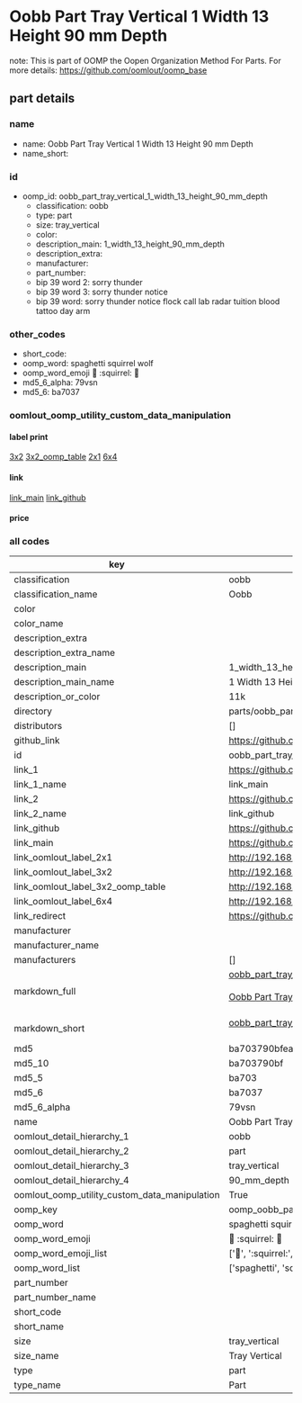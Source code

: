 # Oobb Part Tray Vertical 1 Width 13 Height 90 mm Depth  

note: This is part of OOMP the Oopen Organization Method For Parts. For more details: https://github.com/oomlout/oomp_base

##  part details
  







### name
* name: Oobb Part Tray Vertical 1 Width 13 Height 90 mm Depth
* name_short: 
### id
* oomp_id: oobb_part_tray_vertical_1_width_13_height_90_mm_depth
  * classification: oobb
  * type: part
  * size: tray_vertical
  * color: 
  * description_main: 1_width_13_height_90_mm_depth
  * description_extra: 
  * manufacturer: 
  * part_number: 
  * bip 39 word 2: sorry thunder
  * bip 39 word 3: sorry thunder notice
  * bip 39 word: sorry thunder notice flock call lab radar tuition blood tattoo day arm

### other_codes
* short_code: 
* oomp_word: spaghetti squirrel wolf
* oomp_word_emoji :spaghetti: :squirrel: :wolf:
* md5_6_alpha: 79vsn
* md5_6: ba7037






### oomlout_oomp_utility_custom_data_manipulation
#### label print
[3x2](http://192.168.1.245:1112/?label=oomp%2079vsn)
[3x2_oomp_table](http://192.168.1.108:1112/?label=oomp%2079vsn)
[2x1](http://192.168.1.242:1112/?label=oomp%2079vsn)
[6x4](http://192.168.1.55:1112/?label=oomp%2079vsn)    

#### link

[link_main](https://github.com/oomlout/oomlout_oomp_version_1_messy/tree/main/parts/oobb_part_tray_vertical_1_width_13_height_90_mm_depth) [link_github](https://github.com/oomlout/oomlout_oomp_version_1_messy/tree/main/parts/oobb_part_tray_vertical_1_width_13_height_90_mm_depth)                             

#### price







### all codes 
| key | value |  
| --- | --- |  
| classification | oobb |  
| classification_name | Oobb |  
| color |  |  
| color_name |  |  
| description_extra |  |  
| description_extra_name |  |  
| description_main | 1_width_13_height_90_mm_depth |  
| description_main_name | 1 Width 13 Height 90 mm Depth |  
| description_or_color | 11k |  
| directory | parts/oobb_part_tray_vertical_1_width_13_height_90_mm_depth |  
| distributors | [] |  
| github_link | https://github.com/oomlout/oomlout_oomp_part_src/tree/main/parts/oobb_part_tray_vertical_1_width_13_height_90_mm_depth |  
| id | oobb_part_tray_vertical_1_width_13_height_90_mm_depth |  
| link_1 | https://github.com/oomlout/oomlout_oomp_version_1_messy/tree/main/parts/oobb_part_tray_vertical_1_width_13_height_90_mm_depth |  
| link_1_name | link_main |  
| link_2 | https://github.com/oomlout/oomlout_oomp_version_1_messy/tree/main/parts/oobb_part_tray_vertical_1_width_13_height_90_mm_depth |  
| link_2_name | link_github |  
| link_github | https://github.com/oomlout/oomlout_oomp_version_1_messy/tree/main/parts/oobb_part_tray_vertical_1_width_13_height_90_mm_depth |  
| link_main | https://github.com/oomlout/oomlout_oomp_version_1_messy/tree/main/parts/oobb_part_tray_vertical_1_width_13_height_90_mm_depth |  
| link_oomlout_label_2x1 | http://192.168.1.242:1112/?label=oomp%2079vsn |  
| link_oomlout_label_3x2 | http://192.168.1.245:1112/?label=oomp%2079vsn |  
| link_oomlout_label_3x2_oomp_table | http://192.168.1.108:1112/?label=oomp%2079vsn |  
| link_oomlout_label_6x4 | http://192.168.1.55:1112/?label=oomp%2079vsn |  
| link_redirect | https://github.com/oomlout/oomlout_oomp_version_1_messy/tree/main/parts/oobb_part_tray_vertical_1_width_13_height_90_mm_depth |  
| manufacturer |  |  
| manufacturer_name |  |  
| manufacturers | [] |  
| markdown_full | [oobb_part_tray_vertical_1_width_13_height_90_mm_depth](none)<br>[](none)<br>[Oobb Part Tray Vertical 1 Width 13 Height 90 Mm Depth](none)<br><br> |  
| markdown_short | [oobb_part_tray_vertical_1_width_13_height_90_mm_depth](none)<br><br> |  
| md5 | ba703790bfea3615f01035952df8667b |  
| md5_10 | ba703790bf |  
| md5_5 | ba703 |  
| md5_6 | ba7037 |  
| md5_6_alpha | 79vsn |  
| name | Oobb Part Tray Vertical 1 Width 13 Height 90 mm Depth |  
| oomlout_detail_hierarchy_1 | oobb |  
| oomlout_detail_hierarchy_2 | part |  
| oomlout_detail_hierarchy_3 | tray_vertical |  
| oomlout_detail_hierarchy_4 | 90_mm_depth |  
| oomlout_oomp_utility_custom_data_manipulation | True |  
| oomp_key | oomp_oobb_part_tray_vertical_1_width_13_height_90_mm_depth |  
| oomp_word | spaghetti squirrel wolf |  
| oomp_word_emoji | :spaghetti: :squirrel: :wolf: |  
| oomp_word_emoji_list | [':spaghetti:', ':squirrel:', ':wolf:'] |  
| oomp_word_list | ['spaghetti', 'squirrel', 'wolf'] |  
| part_number |  |  
| part_number_name |  |  
| short_code |  |  
| short_name |  |  
| size | tray_vertical |  
| size_name | Tray Vertical |  
| type | part |  
| type_name | Part |  
